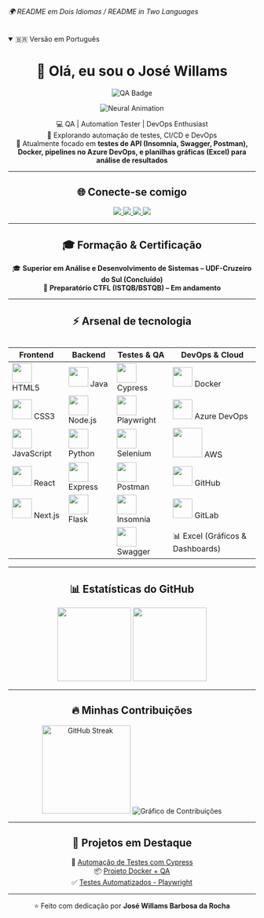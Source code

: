 # <h6>🌍 README em Dois Idiomas / README in Two Languages</h6>

<details open>
<summary>🇧🇷 Versão em Português</summary>

<div align="center">

# 👋 Olá, eu sou o José Willams  

<img src="https://img.shields.io/badge/QUALITY%20ASSURANCE-4285F4?style=for-the-badge&logo=checkmarx&logoColor=white" alt="QA Badge"/> 
<p align="center">
  <img src="https://blogger.googleusercontent.com/img/b/R29vZ2xl/AVvXsEhmPbeL0lcAccfF2YOojqnUI43rSLjIankO61BE4tiKXTzmggtL87bep-CDymbVKDXA35Rbk9HsFcaggssbEMR9BCAm07Em_XC2L62v0sczCP1uCYlgB1kpNutvCDHU0xajofUCH2r1BJVtB3YPcFOlPxs8LSh6acSrq3x4zP2VhlkUnelQRhuVuu2G_rCS/s480/giphy.gif" alt="Neural Animation"/>
</p>


💻 QA | Automation Tester | DevOps Enthusiast  
🚀 Explorando automação de testes, CI/CD e DevOps  
🌱 Atualmente focado em **testes de API (Insomnia, Swagger, Postman), Docker, pipelines no Azure DevOps, e planilhas gráficas (Excel) para análise de resultados**  

---

## 🌐 Conecte-se comigo  

<a href="https://linkedin.com/in/007will" target="_blank">
  <img src="https://img.shields.io/badge/LinkedIn-0077B5?logo=linkedin&logoColor=white" />
</a>
<a href="https://github.com/007will" target="_blank">
  <img src="https://img.shields.io/badge/GitHub-000?logo=github&logoColor=white" />
</a>
<a href="mailto:rocha@email.com">
  <img src="https://img.shields.io/badge/Email-D14836?logo=gmail&logoColor=white" />
</a>
<a href="https://www.instagram.com/willams.dev" target="_blank">
  <img src="https://img.shields.io/badge/Instagram-E4405F?logo=instagram&logoColor=white" />
</a>

---

## 🎓 Formação & Certificação  

🎓 **Superior em Análise e Desenvolvimento de Sistemas – UDF-Cruzeiro do Sul (Concluído)**  
📜 **Preparatório CTFL (ISTQB/BSTQB) – Em andamento**  

---

## ⚡ Arsenal de tecnologia  

</div>

<div align="center">

<table>
  <p align="center">

| Frontend | Backend | Testes & QA | DevOps & Cloud |
|----------|---------|-------------|----------------|
| <img src="https://cdn.jsdelivr.net/gh/devicons/devicon/icons/html5/html5-original.svg" width="40"/> HTML5 | <img src="https://cdn.jsdelivr.net/gh/devicons/devicon/icons/java/java-original.svg" width="40"/> Java | <img src="https://cdn.jsdelivr.net/gh/devicons/devicon/icons/cypressio/cypressio-original.svg" width="40"/> Cypress | <img src="https://cdn.jsdelivr.net/gh/devicons/devicon/icons/docker/docker-original.svg" width="40"/> Docker |
| <img src="https://cdn.jsdelivr.net/gh/devicons/devicon/icons/css3/css3-original.svg" width="40"/> CSS3 | <img src="https://cdn.jsdelivr.net/gh/devicons/devicon/icons/nodejs/nodejs-original.svg" width="40"/> Node.js | <img src="https://cdn.jsdelivr.net/gh/devicons/devicon/icons/playwright/playwright-original.svg" width="40"/> Playwright | <img src="https://cdn.jsdelivr.net/gh/devicons/devicon/icons/azure/azure-original.svg" width="40"/> Azure DevOps |
| <img src="https://cdn.jsdelivr.net/gh/devicons/devicon/icons/javascript/javascript-original.svg" width="40"/> JavaScript | <img src="https://cdn.jsdelivr.net/gh/devicons/devicon/icons/python/python-original.svg" width="40"/> Python | <img src="https://cdn.jsdelivr.net/gh/devicons/devicon/icons/selenium/selenium-original.svg" width="40"/> Selenium | <img src="https://upload.wikimedia.org/wikipedia/commons/9/93/Amazon_Web_Services_Logo.svg" width="60"/> AWS |
| <img src="https://cdn.jsdelivr.net/gh/devicons/devicon/icons/react/react-original.svg" width="40"/> React | <img src="https://cdn.jsdelivr.net/gh/devicons/devicon/icons/express/express-original.svg" width="40"/> Express | <img src="https://cdn.jsdelivr.net/gh/devicons/devicon/icons/postman/postman-original.svg" width="40"/> Postman | <img src="https://cdn.jsdelivr.net/gh/devicons/devicon/icons/github/github-original.svg" width="40"/> GitHub |
| <img src="https://cdn.jsdelivr.net/gh/devicons/devicon/icons/nextjs/nextjs-original.svg" width="40"/> Next.js | <img src="https://cdn.jsdelivr.net/gh/devicons/devicon/icons/flask/flask-original.svg" width="40"/> Flask | <img src="https://cdn.jsdelivr.net/gh/devicons/devicon/icons/insomnia/insomnia-original.svg" width="40"/> Insomnia | <img src="https://cdn.jsdelivr.net/gh/devicons/devicon/icons/gitlab/gitlab-original.svg" width="40"/> GitLab |
|  |  | <img src="https://cdn.jsdelivr.net/gh/devicons/devicon/icons/swagger/swagger-original.svg" width="40"/> Swagger | 📊 Excel (Gráficos & Dashboards) |

</p>

</table>

</div>


<div align="center">

---

## 📊 Estatísticas do GitHub  

<img src="https://github-readme-stats.vercel.app/api?username=007will&show_icons=true&theme=radical" height="150"/>  
<img src="https://github-readme-stats.vercel.app/api/top-langs/?username=007will&layout=compact&theme=radical" height="150"/>  

---

## 🔥 Minhas Contribuições  

<img src="https://streak-stats.demolab.com?user=007will&theme=radical&hide_border=true" height="180" alt="GitHub Streak"/>  

<img src="https://github-readme-activity-graph.vercel.app/graph?username=007will&theme=radical&hide_border=true" alt="Gráfico de Contribuições"/>  

---

## 🚀 Projetos em Destaque  

🔎 [Automação de Testes com Cypress](https://github.com/007will/diretorio_automation)  
📦 [Projeto Docker + QA](https://github.com/007will/azure_s)  
✅ [Testes Automatizados - Playwright](https://github.com/007will/sicero_automation)  

---

⭐ Feito com dedicação por **José Willams Barbosa da Rocha**  

</div>

</details>
